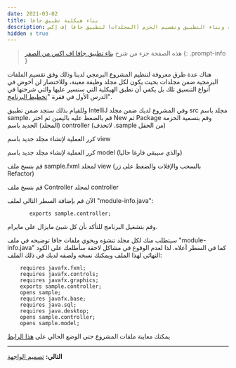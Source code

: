 ```yaml
---
date: 2021-03-02
title: بناء هيكلية تطبيق جافا
description: تنفيذ هيكلية وبناء التطبيق وتقسيم الحزم (المجلدات) لتطبيق جافا إف إكس
hidden : true
---
```



> هذه الصفحة جزء من شرح [بناء تطبيق جافا إف إكس من الصفر](/java-project-from-scratch)
{: .prompt-info }

هناك عدة طرق معروفة لتنظيم المشروع البرمجي لدينا وذلك وفق تقسيم الملفات البرمجية ضمن مجلدات بحيث يكون لكل مجلد وظيفة معينة، وللاختصار لن أخوض في أنواع التنسيق تلك بل يكفي أن نطبق الهيكلية التي سنسير عليها والتي شرحتها في الدرس الأول في فقرة "[تخطيط البرنامج](/java-project-from-scratch/#تخطيط-البرنامج)".


وللقيام بذلك ستجد ضمن تطبيق IntelliJ وفي المشروع لديك ضمن مجلد src مجلد باسم sample، قم بالضغط عليه باليمين ثم اختر New ثم Package وقم بتسمية الحزمة (المجلد) الجديد باسم controller (لاتحذف .sample من الحقل)

كرر العملية لإنشاء مجلد جديد باسم view 

كرر العملية لإنشاء مجلد جديد باسم model (والذي سيبقى فارغا حاليا) 

قم بنسخ ملف sample.fxml لمجلد view (بالسحب والإفلات والضغط على زر Refactor)

قم بنسخ ملف Controller لمجلد controller

الآن قم بإضافة السطر التالي لملف "module-info.java":

           exports sample.controller;

وقم بتشغيل البرنامج للتأكد بأن كل شيئ مايزال على مايرام.

سيتطلب منك لكل مجلد تنشؤه ويحوي ملفات جافا توضيحه في ملف "module-info.java" كما في السطر أعلاه. لذا لعدم الوقوع في مشاكل لاحقة سأطلعك على الكود النهائي لهذا الملف ويمكنك نسخه ولصقه لديك في ذلك الملف:

        requires javafx.fxml;
        requires javafx.controls;
        requires javafx.graphics;
        exports sample.controller;
        opens sample;
        requires javafx.base;
        requires java.sql;
        requires java.desktop;
        opens sample.controller;
        opens sample.model;
 




يمكنك معاينة ملفات المشروع حتى الوضع الحالي على [هذا الرابط](https://github.com/Mulham/Java-Project/tree/initialize)

****

**التالي:** [تصميم الواجهة](/javafx-interface-design)

